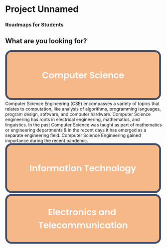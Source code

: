 # Project Unnamed
### Roadmaps for Students

## What are you looking for?

[![computerscience](images/computerscience.svg)](https://shivam5522.github.io/Project_Unnamed/cs/index.html) </br>
Computer Science Engineering (CSE) encompasses a variety of topics that relates to computation, like analysis of algorithms, programming languages, program design, software, and computer hardware. Computer Science engineering has roots in electrical engineering, mathematics, and linguistics. In the past Computer Science was taught as part of mathematics or engineering departments & in the recent days it has emerged as a separate engineering field. Computer Science Engineering gained importance during the recent pandemic.</br>
[![informationtechnology](images/informationtechnology.svg)](https://shivam5522.github.io/Project_Unnamed/it/index.html) </br>
[![electronicsandtelecommunication](images/electronicsandtelecommunication.svg)](https://shivam5522.github.io/Project_Unnamed/extc/index.html) </br>
